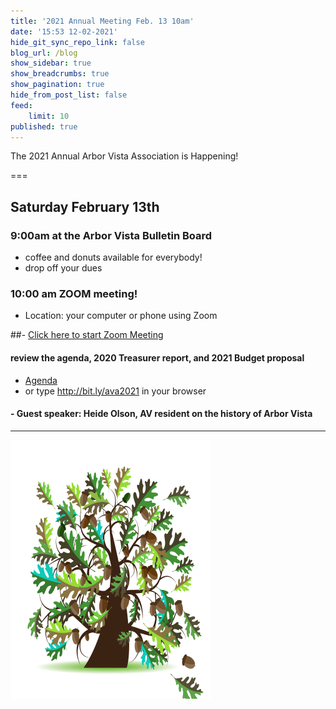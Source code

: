 ```yaml
---
title: '2021 Annual Meeting Feb. 13 10am'
date: '15:53 12-02-2021'
hide_git_sync_repo_link: false
blog_url: /blog
show_sidebar: true
show_breadcrumbs: true
show_pagination: true
hide_from_post_list: false
feed:
    limit: 10
published: true
---
```


<div class="bg-success">The 2021 Annual Arbor Vista Association is Happening!</div>

===
## Saturday February 13th
### 9:00am at the Arbor Vista Bulletin Board 
-  coffee and donuts available for everybody!
- drop off your dues

### 10:00 am  ZOOM meeting!
- Location:  your computer or phone using Zoom

##- [Click here to start Zoom Meeting](https://us02web.zoom.us/j/89147299026?pwd=Wlh0RjF5a0JqRU96WXJKUjdVUXJiZz09)

#### review the agenda, 2020 Treasurer report, and 2021 Budget proposal
- [Agenda](http://bit.ly/ava2021) 
- or type  http://bit.ly/ava2021 in your browser

#### - Guest speaker: Heide Olson, AV resident on the history of Arbor Vista

---


![image](Oak_Tree.png)
